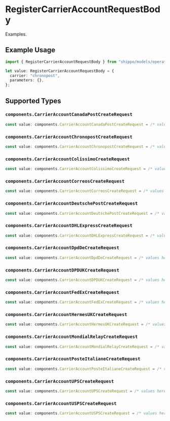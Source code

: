 # RegisterCarrierAccountRequestBody

Examples.

## Example Usage

```typescript
import { RegisterCarrierAccountRequestBody } from "shippo/models/operations";

let value: RegisterCarrierAccountRequestBody = {
  carrier: "chronopost",
  parameters: {},
};
```

## Supported Types

### `components.CarrierAccountCanadaPostCreateRequest`

```typescript
const value: components.CarrierAccountCanadaPostCreateRequest = /* values here */
```

### `components.CarrierAccountChronopostCreateRequest`

```typescript
const value: components.CarrierAccountChronopostCreateRequest = /* values here */
```

### `components.CarrierAccountColissimoCreateRequest`

```typescript
const value: components.CarrierAccountColissimoCreateRequest = /* values here */
```

### `components.CarrierAccountCorreosCreateRequest`

```typescript
const value: components.CarrierAccountCorreosCreateRequest = /* values here */
```

### `components.CarrierAccountDeutschePostCreateRequest`

```typescript
const value: components.CarrierAccountDeutschePostCreateRequest = /* values here */
```

### `components.CarrierAccountDHLExpressCreateRequest`

```typescript
const value: components.CarrierAccountDHLExpressCreateRequest = /* values here */
```

### `components.CarrierAccountDpdDeCreateRequest`

```typescript
const value: components.CarrierAccountDpdDeCreateRequest = /* values here */
```

### `components.CarrierAccountDPDUKCreateRequest`

```typescript
const value: components.CarrierAccountDPDUKCreateRequest = /* values here */
```

### `components.CarrierAccountFedExCreateRequest`

```typescript
const value: components.CarrierAccountFedExCreateRequest = /* values here */
```

### `components.CarrierAccountHermesUKCreateRequest`

```typescript
const value: components.CarrierAccountHermesUKCreateRequest = /* values here */
```

### `components.CarrierAccountMondialRelayCreateRequest`

```typescript
const value: components.CarrierAccountMondialRelayCreateRequest = /* values here */
```

### `components.CarrierAccountPosteItalianeCreateRequest`

```typescript
const value: components.CarrierAccountPosteItalianeCreateRequest = /* values here */
```

### `components.CarrierAccountUPSCreateRequest`

```typescript
const value: components.CarrierAccountUPSCreateRequest = /* values here */
```

### `components.CarrierAccountUSPSCreateRequest`

```typescript
const value: components.CarrierAccountUSPSCreateRequest = /* values here */
```

